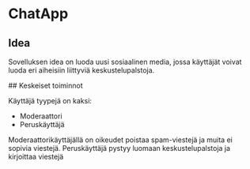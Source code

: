# ChatApp
## Idea
<p>Sovelluksen idea on luoda uusi sosiaalinen media, jossa käyttäjät voivat luoda eri aiheisiin liittyviä keskustelupalstoja.</p>
## Keskeiset toiminnot 
<p>Käyttäjä tyypejä on kaksi:
<ul>
<li>Moderaattori</li>
<li>Peruskäyttäjä</li>
</ul>

Moderaattorikäyttäjällä on oikeudet poistaa spam-viestejä ja muita ei sopivia viestejä.
Peruskäyttäjä pystyy luomaan keskustelupalstoja ja kirjoittaa viestejä

</p>
